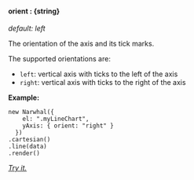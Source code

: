 #### **orient** : {string}

*default: left* 

The orientation of the axis and its tick marks.

The supported orientations are:

* `left`: vertical axis with ticks to the left of the axis
* `right`: vertical axis with ticks to the right of the axis

**Example:**

	new Narwhal({
	    el: ".myLineChart",
	    yAxis: { orient: "right" }
	  })
	.cartesian()
	.line(data)
	.render()

*[Try it.](http://jsfiddle.net/forio/zbA9W/)*



